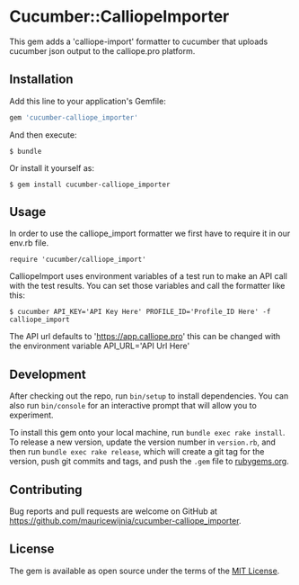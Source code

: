 # Cucumber::CalliopeImporter

This gem adds a 'calliope-import' formatter to cucumber that uploads cucumber json output to the calliope.pro platform.

## Installation

Add this line to your application's Gemfile:

```ruby
gem 'cucumber-calliope_importer'
```

And then execute:

    $ bundle

Or install it yourself as:

    $ gem install cucumber-calliope_importer

## Usage

In order to use the calliope_import formatter we first have to require it in our env.rb file.

    require 'cucumber/calliope_import'

CalliopeImport uses environment variables of a test run to make an API call with the test results.
You can set those variables and call the formatter like this:

    $ cucumber API_KEY='API Key Here' PROFILE_ID='Profile_ID Here' -f calliope_import

The API url defaults to 'https://app.calliope.pro' this can be changed with the environment variable API_URL='API Url Here'

## Development

After checking out the repo, run `bin/setup` to install dependencies. You can also run `bin/console` for an interactive prompt that will allow you to experiment.

To install this gem onto your local machine, run `bundle exec rake install`. To release a new version, update the version number in `version.rb`, and then run `bundle exec rake release`, which will create a git tag for the version, push git commits and tags, and push the `.gem` file to [rubygems.org](https://rubygems.org).

## Contributing

Bug reports and pull requests are welcome on GitHub at https://github.com/mauricewijnia/cucumber-calliope_importer.

## License

The gem is available as open source under the terms of the [MIT License](http://opensource.org/licenses/MIT).
